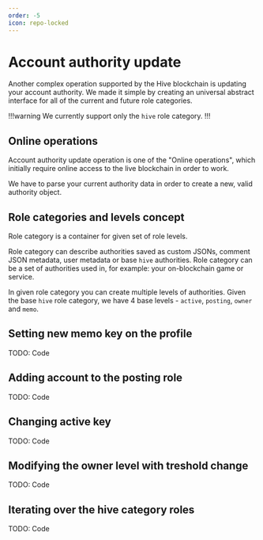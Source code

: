 ```yaml
---
order: -5
icon: repo-locked
---
```


# Account authority update

Another complex operation supported by the Hive blockchain is updating your account authority. We made it simple by creating an universal abstract interface for all of the current and future role categories.

!!!warning
We currently support only the `hive` role category.
!!!

## Online operations

Account authority update operation is one of the "Online operations", which initially require online access to the live blockchain in order to work.

We have to parse your current authority data in order to create a new, valid authority object.

## Role categories and levels concept

Role category is a container for given set of role levels.

Role category can describe authorities saved as custom JSONs, comment JSON metadata, user metadata or base `hive` authorities. Role category can be a set of authorities used in, for example: your on-blockchain game or service.

In given role category you can create multiple levels of authorities. Given the base `hive` role category, we have 4 base levels - `active`, `posting`, `owner` and `memo`.

## Setting new memo key on the profile

TODO: Code

## Adding account to the posting role

TODO: Code

## Changing active key

TODO: Code

## Modifying the owner level with treshold change

TODO: Code

## Iterating over the hive category roles

TODO: Code
